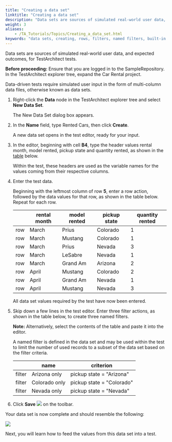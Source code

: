 ```yaml
--- 
title: "Creating a data set"
linktitle: "Creating a data set"
description: "Data sets are sources of simulated real-world user data, and expected outcomes, for TestArchitect tests."
weight: 3
aliases: 
    - /TA_Tutorials/Topics/Creating_a_data_set.html
keywords: "data sets, creating, rows, filters, named filters, built-in actions, filter, row"
---
```


Data sets are sources of simulated real-world user data, and expected outcomes, for TestArchitect tests.

**Before proceeding:** Ensure that you are logged in to the SampleRepository. In the TestArchitect explorer tree, expand the Car Rental project.

Data-driven tests require simulated user input in the form of multi-column data files, otherwise known as data sets.

1.  Right-click the **Data** node in the TestArchitect explorer tree and select **New Data Set**.

    The New Data Set dialog box appears.

2.  In the **Name** field, type Rented Cars, then click **Create**.

    A new data set opens in the test editor, ready for your input.

3.  In the editor, beginning with cell **B4**, type the header values rental month, model rented, pickup state and quantity rented, as shown in the [table](/TA_Tutorials/Topics/Creating_a_data_set.html#tut7_data_set01) below.

    Within the test, these headers are used as the variable names for the values coming from their respective columns.

4.  Enter the test data.

    Beginning with the leftmost column of row **5**, enter a row action, followed by the data values for that row, as shown in the table below. Repeat for each row.

    | |rental month|model rented|pickup state|quantity rented|
    |--|------------|------------|------------|---------------|
    |row|March|Prius|Colorado|1|
    |row|March|Mustang|Colorado|1|
    |row|March|Prius|Nevada|3|
    |row|March|LeSabre|Nevada|1|
    |row|March|Grand Am|Arizona|2|
    |row|April|Mustang|Colorado|2|
    |row|April|Grand Am|Nevada|1|
    |row|April|Mustang|Nevada|3|

    All data set values required by the test have now been entered.

5.  Skip down a few lines in the test editor. Enter three filter actions, as shown in the table below, to create three named filters.

    **Note:** Alternatively, select the contents of the table and paste it into the editor.

    A named filter is defined in the data set and may be used within the test to limit the number of used records to a subset of the data set based on the filter criteria.

    | |name|criterion|
    |--|----|---------|
    |filter|Arizona only|pickup state = "Arizona"|
    |filter|Colorado only|pickup state = "Colorado"|
    |filter|Nevada only|pickup state = "Nevada"|

6.  Click **Save** ![](/images/TA_Tutorials/Images/btn.TAC_toolbar.SaveFile.png) on the toolbar.


Your data set is now complete and should resemble the following:

![](/images/TA_Tutorials/Images/tut.Data_Sets.Rented_Cars_DS.png)

Next, you will learn how to feed the values from this data set into a test.




